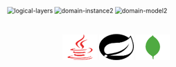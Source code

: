 ![logical-layers](https://user-images.githubusercontent.com/5185862/181221246-29e42792-40e7-47fa-af02-8dc67a8f6b13.png)
![domain-instance2](https://user-images.githubusercontent.com/5185862/181224091-73f02b93-e34a-4d95-a963-392aa75c7e01.png)
![domain-model2](https://user-images.githubusercontent.com/5185862/181226547-9fd97401-5e4b-4b4f-a45f-5cdbc72e9b13.png)

##

<div align="center" style="display: inline_block"><br>
  <img align="center" alt="Java" height="60" width="80" src="https://raw.githubusercontent.com/devicons/devicon/master/icons/java/java-plain.svg">
  <img align="center" alt="Spring" height="60" width="80" src="https://raw.githubusercontent.com/devicons/devicon/master/icons/spring/spring-plain.svg">
  <img align="center" alt="Mongo" height="60" width="80" src="https://raw.githubusercontent.com/devicons/devicon/master/icons/mongodb/mongodb-plain.svg">
</div>
